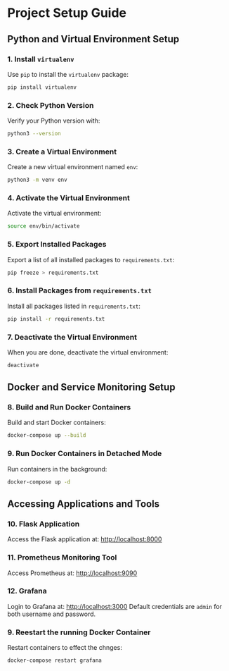 
# Project Setup Guide

## Python and Virtual Environment Setup

### 1. Install `virtualenv`
Use `pip` to install the `virtualenv` package:
```bash
pip install virtualenv
```

### 2. Check Python Version
Verify your Python version with:
```bash
python3 --version
```

### 3. Create a Virtual Environment
Create a new virtual environment named `env`:
```bash
python3 -m venv env
```

### 4. Activate the Virtual Environment
Activate the virtual environment:
```bash
source env/bin/activate
```

### 5. Export Installed Packages
Export a list of all installed packages to `requirements.txt`:
```bash
pip freeze > requirements.txt
```

### 6. Install Packages from `requirements.txt`
Install all packages listed in `requirements.txt`:
```bash
pip install -r requirements.txt
```

### 7. Deactivate the Virtual Environment
When you are done, deactivate the virtual environment:
```bash
deactivate
```

## Docker and Service Monitoring Setup

### 8. Build and Run Docker Containers
Build and start Docker containers:
```bash
docker-compose up --build
```

### 9. Run Docker Containers in Detached Mode
Run containers in the background:
```bash
docker-compose up -d
```

## Accessing Applications and Tools

### 10. Flask Application
Access the Flask application at:
[http://localhost:8000](http://localhost:8000)

### 11. Prometheus Monitoring Tool
Access Prometheus at:
[http://localhost:9090](http://localhost:9090)

### 12. Grafana
Login to Grafana at:
[http://localhost:3000](http://localhost:3000)
Default credentials are `admin` for both username and password.


### 9. Reestart the running Docker Container
Restart containers to effect the chnges:
```bash
docker-compose restart grafana
```
